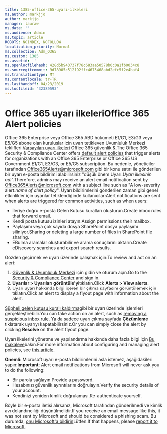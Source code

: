 ```yaml
---
title: 1385-office-365-uyarı-ilkeleri
ms.author: markjjo
author: markjjo
manager: lauraw
ms.date: ''
ms.audience: Admin
ms.topic: article
ROBOTS: NOINDEX, NOFOLLOW
localization_priority: Normal
ms.collection: Adm_O365
ms.custom: 1385
ms.assetid: ''
ms.openlocfilehash: 428d5b943737f78c683aa50578b0c0a1fb0034c8
ms.sourcegitcommit: 9d78905c512192ffc4675468abd2efc5f2e4baf4
ms.translationtype: MT
ms.contentlocale: tr-TR
ms.lasthandoff: 04/23/2019
ms.locfileid: "32389593"
---
```

# <a name="office-365-alert-policies"></a><span data-ttu-id="0a310-102">Office 365 uyarı ilkeleri</span><span class="sxs-lookup"><span data-stu-id="0a310-102">Office 365 Alert policies</span></span>

<span data-ttu-id="0a310-103">Office 365 Enterprise veya Office 365 ABD hükümeti E1/G1, E3/G3 veya E5/G5 abone olan kuruluşlar için uyarı tetikleyen Uyumluluk Merkezi teklifleri [Varsayılan uyarı ilkeleri](https://docs.microsoft.com/office365/securitycompliance/alert-policies#default-alert-policies) Office 365 güvenlik &.</span><span class="sxs-lookup"><span data-stu-id="0a310-103">The Office 365 Security & Compliance Center offers [default alert policies](https://docs.microsoft.com/office365/securitycompliance/alert-policies#default-alert-policies) that trigger alerts for organizations with an Office 365 Enterprise or Office 365 US Government E1/G1, E3/G3, or E5/G5 subscription.</span></span> <span data-ttu-id="0a310-104">Bu nedenle, yöneticiler tarafından Office365Alerts@microsoft.com gibi bir konu satırı ile gönderilen bir uyarı e-posta bildirimi alabilirsiniz "düşük önem Uyarı:*Uyarı ilkesinin adı*".</span><span class="sxs-lookup"><span data-stu-id="0a310-104">Therefore, admins may receive an alert email notification sent by Office365Alerts@microsoft.com with a subject line such as "A low-severity alert:*name of alert policy*".</span></span> <span data-ttu-id="0a310-105">Uyarı bildirimlerini gönderilen zaman gibi genel etkinlikler için uyarılar tetiklendiğinde kullanıcılar:</span><span class="sxs-lookup"><span data-stu-id="0a310-105">Alert notifications are sent when alerts are triggered for common activities, such as when users:</span></span>

- <span data-ttu-id="0a310-106">İleriye doğru e-posta Gelen Kutusu kuralları oluşturun.</span><span class="sxs-lookup"><span data-stu-id="0a310-106">Create inbox rules that forward email.</span></span>
- <span data-ttu-id="0a310-107">Kendi posta kutusu izinleri atayın.</span><span class="sxs-lookup"><span data-stu-id="0a310-107">Assign permissions their mailbox.</span></span>
- <span data-ttu-id="0a310-108">Paylaşımı veya çok sayıda dosya SharePoint dosya paylaşımı siliniyor.</span><span class="sxs-lookup"><span data-stu-id="0a310-108">Sharing or deleting a large number of files in SharePoint file sharing.</span></span>
- <span data-ttu-id="0a310-109">EBulma aramalar oluşturabilir ve arama sonuçlarını aktarın.</span><span class="sxs-lookup"><span data-stu-id="0a310-109">Create eDiscovery searches and export search results.</span></span>
 
<span data-ttu-id="0a310-110">Gözden geçirmek ve uyarı üzerinde çalışmak için:</span><span class="sxs-lookup"><span data-stu-id="0a310-110">To review and act on an alert:</span></span>

1. <span data-ttu-id="0a310-111">[Güvenlik & Uyumluluk Merkezi](https://protection.office.com) için gidin ve oturum açın.</span><span class="sxs-lookup"><span data-stu-id="0a310-111">Go to the [Security & Compliance Center](https://protection.office.com) and sign in.</span></span>
2. <span data-ttu-id="0a310-112">**Uyarılar > Uyarıları görüntüle'yi**tıklatın.</span><span class="sxs-lookup"><span data-stu-id="0a310-112">Click **Alerts > View alerts**.</span></span>
3. <span data-ttu-id="0a310-113">Uyarı uyarı hakkında bilgi içeren bir çıkma sayfasını görüntülemek için tıklatın.</span><span class="sxs-lookup"><span data-stu-id="0a310-113">Click an alert to display a flyout page with information about the alert.</span></span>

<span data-ttu-id="0a310-114">[Şüpheli gelen kutusu kuralı kaldırma](https://docs.microsoft.com/office365/securitycompliance/responding-to-a-compromised-email-account)gibi bir uyarı üzerinde işlemleri gerçekleştirebilir.</span><span class="sxs-lookup"><span data-stu-id="0a310-114">You can take action on an alert, such as [removing a suspicious inbox rule](https://docs.microsoft.com/office365/securitycompliance/responding-to-a-compromised-email-account).</span></span> <span data-ttu-id="0a310-115">Ya da sadece uyarı çıkma sayfada **Çözümleme** tıklatarak uyarıyı kapatabilirsiniz.</span><span class="sxs-lookup"><span data-stu-id="0a310-115">Or you can simply close the alert by clicking **Resolve** on the alert flyout page.</span></span>

<span data-ttu-id="0a310-116">Uyarı ilkelerini yönetme ve yapılandırma hakkında daha fazla bilgi için [Bu makaleye](https://docs.microsoft.com/office365/securitycompliance/alert-policies)bakın.</span><span class="sxs-lookup"><span data-stu-id="0a310-116">For more information about configuring and managing alert policies, see  [this article](https://docs.microsoft.com/office365/securitycompliance/alert-policies).</span></span>

<span data-ttu-id="0a310-117">**Önemli**: Microsoft uyarı e-posta bildirimlerini asla istemez, aşağıdakileri yapın:</span><span class="sxs-lookup"><span data-stu-id="0a310-117">**Important**: Alert email notifications from Microsoft will never ask you to do the following:</span></span>

- <span data-ttu-id="0a310-118">Bir parola sağlayın.</span><span class="sxs-lookup"><span data-stu-id="0a310-118">Provide a password.</span></span>
- <span data-ttu-id="0a310-119">Hesabınızı güvenlik ayrıntılarını doğrulayın.</span><span class="sxs-lookup"><span data-stu-id="0a310-119">Verify the security details of your account.</span></span>
- <span data-ttu-id="0a310-120">Kendinizi yeniden kimlik doğrulaması.</span><span class="sxs-lookup"><span data-stu-id="0a310-120">Re-authenticate yourself.</span></span>

<span data-ttu-id="0a310-121">Böyle bir e-posta iletisi alırsanız, Microsoft tarafından gönderilmedi ve kimlik avı dolandırıcılığı düşünülmelidir.</span><span class="sxs-lookup"><span data-stu-id="0a310-121">If you receive an email message like this, it was not sent by Microsoft and should be considered a phishing scam.</span></span> <span data-ttu-id="0a310-122">Bu durumda, [onu Microsoft'a bildirin](https://docs.microsoft.com/office365/SecurityCompliance/report-junk-email-and-phishing-scams-in-outlook-on-the-web-eop)Lütfen.</span><span class="sxs-lookup"><span data-stu-id="0a310-122">If that happens, please [report it to Microsoft](https://docs.microsoft.com/office365/SecurityCompliance/report-junk-email-and-phishing-scams-in-outlook-on-the-web-eop).</span></span>